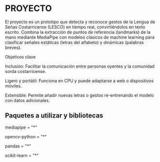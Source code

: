 # PROYECTO #

El proyecto es un prototipo que detecta y reconoce gestos de la Lengua de Señas Costarricense (LESCO) en tiempo real, convirtiéndolos en texto escrito. Combina la extracción de puntos de referencia (landmarks) de la mano mediante MediaPipe con modelos clásicos de machine learning para clasificar señales estáticas (letras del alfabeto) y dinámicas (palabras breves).

Objetivos clave

Inclusión: Facilitar la comunicación entre personas oyentes y la comunidad sorda costarricense.

Ligero y portátil: Funciona en CPU y puede adaptarse a web o dispositivos móviles.

Extensible: Permite añadir nuevas letras o gestos re-entrenando el modelo con datos adicionales.

## Paquetes a utilizar y bibliotecas ##

mediapipe = "*"

opencv-python = "*"

pandas = "*"

scikit-learn = "*"
